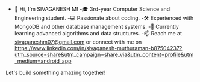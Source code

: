 - 👋 Hi, I'm SIVAGANESH M!
-🎓 3rd-year Computer Science and Engineering student.
-💻 Passionate about coding.
-🛠️ Experienced with MongoDB and other database management systems.
-🌱 Currently learning advanced algorithms and data structures.
-📫 Reach me at sivaganeshm07@gmail.com or connect with me on https://www.linkedin.com/in/sivaganesh-muthuraman-b87504237?utm_source=share&utm_campaign=share_via&utm_content=profile&utm_medium=android_app

Let's build something amazing together!


<!---
Sivaganeshm07/Sivaganeshm07 is a ✨ special ✨ repository because its `README.md` (this file) appears on your GitHub profile.
You can click the Preview link to take a look at your changes.
--->
